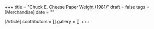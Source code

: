 +++
title = "Chuck E. Cheese Paper Weight (1981)"
draft = false
tags = [Merchandise]
date = ""

[Article]
contributors = []
gallery = []
+++